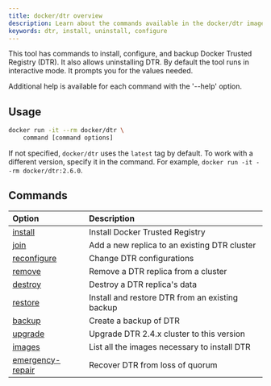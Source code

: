 ```yaml
---
title: docker/dtr overview
description: Learn about the commands available in the docker/dtr image.
keywords: dtr, install, uninstall, configure
---
```


This tool has commands to install, configure, and backup Docker
Trusted Registry (DTR). It also allows uninstalling DTR.
By default the tool runs in interactive mode. It prompts you for
the values needed.

Additional help is available for each command with the '--help' option.


## Usage

```bash
docker run -it --rm docker/dtr \
    command [command options]
```


If not specified, `docker/dtr` uses the `latest` tag by default. To work with a different version, specify it in the command. For example, `docker run -it --rm docker/dtr:2.6.0`.


## Commands

| Option                               | Description                                     |
|:-------------------------------------|:------------------------------------------------|
| [install](install/)                   | Install Docker Trusted Registry                 |
| [join](join/)                         | Add a new replica to an existing DTR cluster    |
| [reconfigure](reconfigure/)           | Change DTR configurations                       |
| [remove](remove/)                     | Remove a DTR replica from a cluster             |
| [destroy](destroy/)                   | Destroy a DTR replica's data                    |
| [restore](restore/)                   | Install and restore DTR from an existing backup |
| [backup](backup/)                     | Create a backup of DTR                          |
| [upgrade](upgrade/)                   | Upgrade DTR 2.4.x cluster to this version       |
| [images](images/)                     | List all the images necessary to install DTR    |
| [emergency-repair](emergency-repair/) | Recover DTR from loss of quorum                 |
